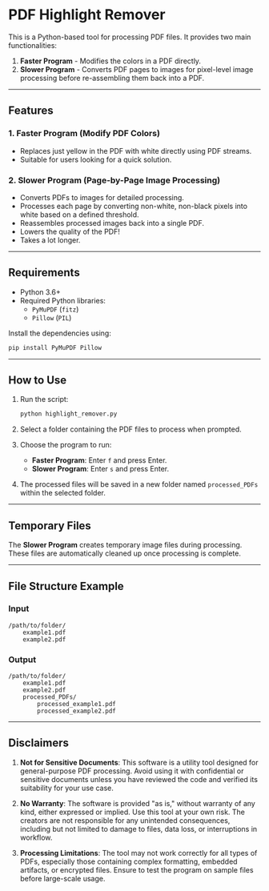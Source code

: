 # PDF Highlight Remover

This is a Python-based tool for processing PDF files. It provides two main functionalities: 
1. **Faster Program** - Modifies the colors in a PDF directly.
2. **Slower Program** - Converts PDF pages to images for pixel-level image processing before re-assembling them back into a PDF.

---

## Features

### 1. Faster Program (Modify PDF Colors)
- Replaces just yellow in the PDF with white directly using PDF streams.
- Suitable for users looking for a quick solution.

### 2. Slower Program (Page-by-Page Image Processing)
- Converts PDFs to images for detailed processing.
- Processes each page by converting non-white, non-black pixels into white based on a defined threshold.
- Reassembles processed images back into a single PDF.
- Lowers the quality of the PDF!
- Takes a lot longer.

---

## Requirements

- Python 3.6+
- Required Python libraries:
  - `PyMuPDF` (`fitz`)
  - `Pillow` (`PIL`)

Install the dependencies using:
```bash
pip install PyMuPDF Pillow
```

---

## How to Use

1. Run the script:
   ```bash
   python highlight_remover.py
   ```

2. Select a folder containing the PDF files to process when prompted.

3. Choose the program to run:
   - **Faster Program**: Enter `f` and press Enter.
   - **Slower Program**: Enter `s` and press Enter.

4. The processed files will be saved in a new folder named `processed_PDFs` within the selected folder.

---

## Temporary Files

The **Slower Program** creates temporary image files during processing. These files are automatically cleaned up once processing is complete.

---

## File Structure Example

### Input
```plaintext
/path/to/folder/
    example1.pdf
    example2.pdf
```

### Output
```plaintext
/path/to/folder/
    example1.pdf
    example2.pdf
    processed_PDFs/
        processed_example1.pdf
        processed_example2.pdf
```

---

## Disclaimers

1. **Not for Sensitive Documents**: This software is a utility tool designed for general-purpose PDF processing. Avoid using it with confidential or sensitive documents unless you have reviewed the code and verified its suitability for your use case.

2. **No Warranty**: The software is provided "as is," without warranty of any kind, either expressed or implied. Use this tool at your own risk. The creators are not responsible for any unintended consequences, including but not limited to damage to files, data loss, or interruptions in workflow.

3. **Processing Limitations**: The tool may not work correctly for all types of PDFs, especially those containing complex formatting, embedded artifacts, or encrypted files. Ensure to test the program on sample files before large-scale usage.
